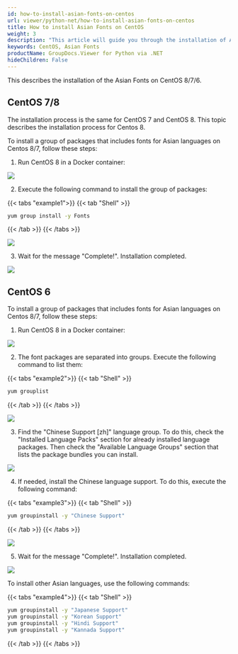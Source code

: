 ```yaml
---
id: how-to-install-asian-fonts-on-centos
url: viewer/python-net/how-to-install-asian-fonts-on-centos
title: How to install Asian Fonts on CentOS
weight: 3
description: "This article will guide you through the installation of Asian Fonts on CentOS 6 / 7 / 8."
keywords: CentOS, Asian Fonts
productName: GroupDocs.Viewer for Python via .NET
hideChildren: False
---
```

This describes the installation of the Asian Fonts on CentOS 8/7/6.

## CentOS 7/8

The installation process is the same for CentOS 7 and CentOS 8. This topic describes the installation process for Centos 8.

To install a group of packages that includes fonts for Asian languages on Centos 8/7, follow these steps:

1. Run CentOS 8 in a Docker container: 

![](/viewer/python-net/images/how-to-install-asian-fonts-on-centos.png)

2. Execute the following command to install the group of packages:

{{< tabs "example1">}}
{{< tab "Shell" >}}
```sh
yum group install -y Fonts
```
{{< /tab >}}
{{< /tabs >}}


![](/viewer/python-net/images/how-to-install-asian-fonts-on-centos_1.png)

3. Wait for the message "Complete!". Installation completed.
	
![](/viewer/python-net/images/how-to-install-asian-fonts-on-centos_2.png)

## CentOS 6

To install a group of packages that includes fonts for Asian languages on Centos 8/7, follow these steps:

1. Run CentOS 8 in a Docker container: 

![](/viewer/python-net/images/how-to-install-asian-fonts-on-centos_3.png)

2. The font packages are separated into groups. Execute the following command to list them:

{{< tabs "example2">}}
{{< tab "Shell" >}}
```sh
yum grouplist
```
{{< /tab >}}
{{< /tabs >}}

![](/viewer/python-net/images/how-to-install-asian-fonts-on-centos_4.png)

3. Find the "Chinese Support \[zh\]" language group. To do this, check the "Installed Language Packs" section for already installed language packages. Then check the "Available Language Groups" section that lists the package bundles you can install.

![](/viewer/python-net/images/how-to-install-asian-fonts-on-centos_5.png)

4. If needed, install the Chinese language support. To do this, execute the following command:

{{< tabs "example3">}}
{{< tab "Shell" >}}
```sh
yum groupinstall -y "Chinese Support"
```
{{< /tab >}}
{{< /tabs >}}

![](/viewer/python-net/images/how-to-install-asian-fonts-on-centos_6.png)

5. Wait for the message "Complete!". Installation completed.

![](/viewer/python-net/images/how-to-install-asian-fonts-on-centos_7.png)

To install other Asian languages, use the following commands:

{{< tabs "example4">}}
{{< tab "Shell" >}}
```sh
yum groupinstall -y "Japanese Support"
yum groupinstall -y "Korean Support"
yum groupinstall -y "Hindi Support"
yum groupinstall -y "Kannada Support"
```
{{< /tab >}}
{{< /tabs >}}